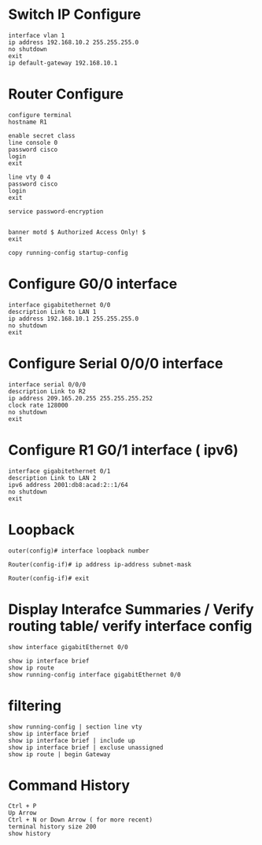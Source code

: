 # Switch IP Configure
```
interface vlan 1
ip address 192.168.10.2 255.255.255.0
no shutdown
exit
ip default-gateway 192.168.10.1
```

# Router Configure
```
configure terminal
hostname R1

enable secret class
line console 0
password cisco
login
exit

line vty 0 4
password cisco
login
exit

service password-encryption


banner motd $ Authorized Access Only! $
exit

copy running-config startup-config

```
# Configure G0/0 interface
```
interface gigabitethernet 0/0
description Link to LAN 1
ip address 192.168.10.1 255.255.255.0
no shutdown
exit
```
# Configure Serial 0/0/0 interface
```
interface serial 0/0/0
description Link to R2
ip address 209.165.20.255 255.255.255.252
clock rate 128000
no shutdown
exit
```
# Configure R1 G0/1 interface ( ipv6)
```
interface gigabitethernet 0/1
description Link to LAN 2
ipv6 address 2001:db8:acad:2::1/64
no shutdown
exit
```
# Loopback 
```
outer(config)# interface loopback number

Router(config-if)# ip address ip-address subnet-mask

Router(config-if)# exit

```

# Display Interafce Summaries / Verify routing table/ verify interface config
```
show interface gigabitEthernet 0/0

show ip interface brief
show ip route
show running-config interface gigabitEthernet 0/0

```
# filtering
```
show running-config | section line vty
show ip interface brief
show ip interface brief | include up
show ip interface brief | excluse unassigned
show ip route | begin Gateway
```

# Command History
```
Ctrl + P
Up Arrow
Ctrl + N or Down Arrow ( for more recent)
terminal history size 200
show history

```